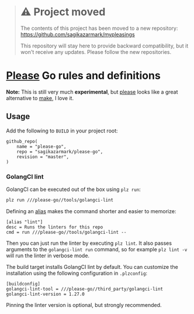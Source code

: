 > # ⚠ Project moved
> The contents of this project has been moved to a new repository: https://github.com/sagikazarmark/mypleasings
>
> This repository will stay here to provide backward compatibility, but it won't receive any updates. Please follow the new repositories.

# [Please](https://please.build) Go rules and definitions

**Note:** This is still very much **experimental**, but [please](https://please.build) looks like a great alternative to [make](https://en.wikipedia.org/wiki/Make_(software)), I love it.

## Usage

Add the following to `BUILD` in your project root:

```starlark
github_repo(
    name = "please-go",
    repo = "sagikazarmark/please-go",
    revision = "master",
)
```


### GolangCI lint

GolangCI can be executed out of the box using `plz run`:

```bash
plz run ///please-go//tools/golangci-lint
```

Defining an [alias](https://please.build/config.html) makes the command shorter and easier to memorize:

```
[alias "lint"]
desc = Runs the linters for this repo
cmd = run ///please-go//tools/golangci-lint --
```

Then you can just run the linter by executing `plz lint`. It also passes arguments to the `golangci-lint run` command,
so for example `plz lint -v` will run the linter in verbose mode.

The build target installs GolangCI lint by default. You can customize the installation using the following configuration in `.plzconfig`:

```
[buildconfig]
golangci-lint-tool = ///please-go//third_party/golangci-lint
golangci-lint-version = 1.27.0
```

Pinning the linter version is optional, but strongly recommended.
